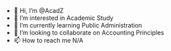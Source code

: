 - 👋 Hi, I’m @AcadZ
- 👀 I’m interested in Academic Study
- 🌱 I’m currently learning Public Administration
- 💞️ I’m looking to collaborate on Accounting Principles
- 📫 How to reach me N/A

<!---
AcadZ/AcadZ is a ✨ special ✨ repository because its `README.md` (this file) appears on your GitHub profile.
You can click the Preview link to take a look at your changes.
--->
